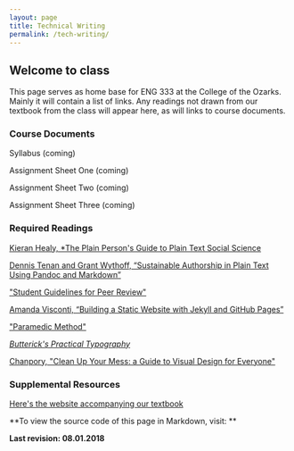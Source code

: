 ```yaml
---
layout: page
title: Technical Writing
permalink: /tech-writing/
---
```


## Welcome to class

This page serves as home base for ENG 333 at the College of the Ozarks. Mainly it will contain a list of links. Any readings not drawn from our textbook from the class will appear here, as will links to course documents.

### Course Documents

Syllabus (coming)

Assignment Sheet One (coming)

Assignment Sheet Two (coming)

Assignment Sheet Three (coming)

### Required Readings

[Kieran Healy, *The Plain Person's Guide to Plain Text Social Science](http://plain-text.co/)

[Dennis Tenan and Grant Wythoff, “Sustainable Authorship in Plain Text Using Pandoc and Markdown”](https://programminghistorian.org/en/lessons/sustainable-authorship-in-plain-text-using-pandoc-and-markdown)

["Student Guidelines for Peer Review"](https://serc.carleton.edu/sp/library/peerreview/tips.html)

[Amanda Visconti, “Building a Static Website with Jekyll and GitHub Pages”](https://programminghistorian.org/en/lessons/building-static-sites-with-jekyll-github-pages)

["Paramedic Method"](https://owl.purdue.edu/owl/general_writing/academic_writing/paramedic_method.html)

[*Butterick's Practical Typography*](https://practicaltypography.com)

[Chanpory, "Clean Up Your Mess: a Guide to Visual Design for Everyone"](http://www.visualmess.com/)

### Supplemental Resources

[Here's the website accompanying our textbook](https://www.craftofscientificwriting.com/)

**To view the source code of this page in Markdown, visit: **

**Last revision: 08.01.2018**